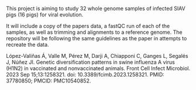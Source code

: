 This project is aiming to study 32 whole genome samples of infected SIAV pigs (16 pigs) for viral evolution. 



It will include a copy of the papers data, a fastQC run of each of the samples, as well as trimming and alignments to a reference genome. The repository will be following the same guidelines as the paper in attempts to recreate the data.





López-Valiñas Á, Valle M, Pérez M, Darji A, Chiapponi C, Ganges L, Segalés J, Núñez JI. Genetic diversification patterns in swine influenza A virus (H1N2) in vaccinated and nonvaccinated animals. Front Cell Infect Microbiol. 2023 Sep 15;13:1258321. doi: 10.3389/fcimb.2023.1258321. PMID: 37780850; PMCID: PMC10540852.
